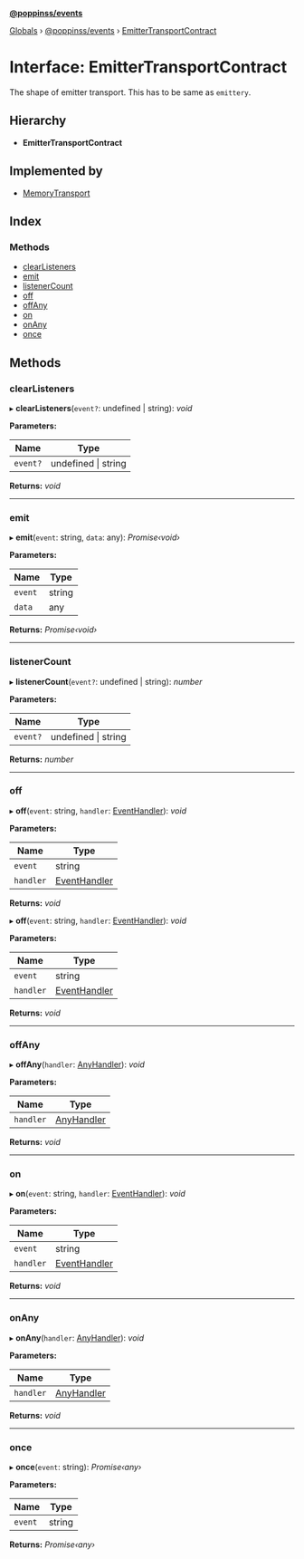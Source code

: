 **[@poppinss/events](../README.md)**

[Globals](../README.md) › [@poppinss/events](../modules/_poppinss_events.md) › [EmitterTransportContract](_poppinss_events.emittertransportcontract.md)

# Interface: EmitterTransportContract

The shape of emitter transport. This has to be same as
`emittery`.

## Hierarchy

* **EmitterTransportContract**

## Implemented by

* [MemoryTransport](../classes/_src_transports_memory_.memorytransport.md)

## Index

### Methods

* [clearListeners](_poppinss_events.emittertransportcontract.md#clearlisteners)
* [emit](_poppinss_events.emittertransportcontract.md#emit)
* [listenerCount](_poppinss_events.emittertransportcontract.md#listenercount)
* [off](_poppinss_events.emittertransportcontract.md#off)
* [offAny](_poppinss_events.emittertransportcontract.md#offany)
* [on](_poppinss_events.emittertransportcontract.md#on)
* [onAny](_poppinss_events.emittertransportcontract.md#onany)
* [once](_poppinss_events.emittertransportcontract.md#once)

## Methods

###  clearListeners

▸ **clearListeners**(`event?`: undefined | string): *void*

**Parameters:**

Name | Type |
------ | ------ |
`event?` | undefined \| string |

**Returns:** *void*

___

###  emit

▸ **emit**(`event`: string, `data`: any): *Promise‹void›*

**Parameters:**

Name | Type |
------ | ------ |
`event` | string |
`data` | any |

**Returns:** *Promise‹void›*

___

###  listenerCount

▸ **listenerCount**(`event?`: undefined | string): *number*

**Parameters:**

Name | Type |
------ | ------ |
`event?` | undefined \| string |

**Returns:** *number*

___

###  off

▸ **off**(`event`: string, `handler`: [EventHandler](../modules/_poppinss_events.md#eventhandler)): *void*

**Parameters:**

Name | Type |
------ | ------ |
`event` | string |
`handler` | [EventHandler](../modules/_poppinss_events.md#eventhandler) |

**Returns:** *void*

▸ **off**(`event`: string, `handler`: [EventHandler](../modules/_poppinss_events.md#eventhandler)): *void*

**Parameters:**

Name | Type |
------ | ------ |
`event` | string |
`handler` | [EventHandler](../modules/_poppinss_events.md#eventhandler) |

**Returns:** *void*

___

###  offAny

▸ **offAny**(`handler`: [AnyHandler](../modules/_poppinss_events.md#anyhandler)): *void*

**Parameters:**

Name | Type |
------ | ------ |
`handler` | [AnyHandler](../modules/_poppinss_events.md#anyhandler) |

**Returns:** *void*

___

###  on

▸ **on**(`event`: string, `handler`: [EventHandler](../modules/_poppinss_events.md#eventhandler)): *void*

**Parameters:**

Name | Type |
------ | ------ |
`event` | string |
`handler` | [EventHandler](../modules/_poppinss_events.md#eventhandler) |

**Returns:** *void*

___

###  onAny

▸ **onAny**(`handler`: [AnyHandler](../modules/_poppinss_events.md#anyhandler)): *void*

**Parameters:**

Name | Type |
------ | ------ |
`handler` | [AnyHandler](../modules/_poppinss_events.md#anyhandler) |

**Returns:** *void*

___

###  once

▸ **once**(`event`: string): *Promise‹any›*

**Parameters:**

Name | Type |
------ | ------ |
`event` | string |

**Returns:** *Promise‹any›*